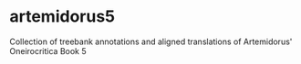 # artemidorus5
Collection of treebank annotations and aligned translations of Artemidorus' Oneirocritica  Book 5 
